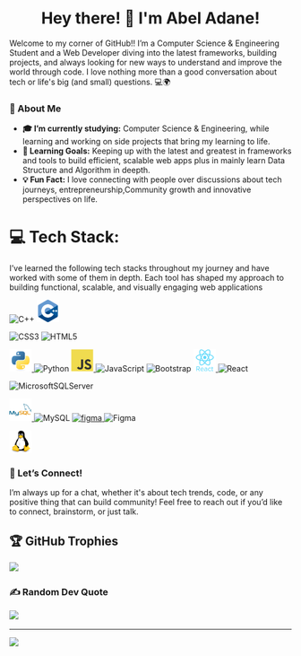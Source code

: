 <h1 align="center">Hey there! 👋 I'm Abel Adane!</h1>
Welcome to my corner of GitHub!! I’m a Computer Science & Engineering Student and a Web Developer diving into the latest frameworks, building projects, and always looking for new ways to understand and improve the world through code. I love nothing more than a good conversation about tech or life's big (and small) questions. 💻🌍


### 🧭 About Me
- **🎓 I’m currently studying:** Computer Science & Engineering, while learning and working on side projects that bring my learning to life.
- **🚀 Learning Goals:** Keeping up with the latest and greatest in frameworks and tools to build efficient, scalable web apps plus in mainly learn Data Structure and Algorithm in deepth.
- **💡 Fun Fact:** I love connecting with people over discussions about tech journeys, entrepreneurship,Community growth and innovative perspectives on life.


# 💻 Tech Stack:
I’ve learned the following tech stacks throughout my journey and have worked with some of them in depth. Each tool has shaped my approach to building functional, scalable, and visually engaging web applications

![C++](https://img.shields.io/badge/c++-%2300599C.svg?style=for-the-badge&logo=c%2B%2B&logoColor=white) <a href="https://www.w3schools.com/cpp/" target="_blank" rel="noreferrer"> <img src="https://raw.githubusercontent.com/devicons/devicon/master/icons/cplusplus/cplusplus-original.svg" alt="cplusplus" width="40" height="40"/> </a>

![CSS3](https://img.shields.io/badge/css3-%231572B6.svg?style=for-the-badge&logo=css3&logoColor=white) 
![HTML5](https://img.shields.io/badge/html5-%23E34F26.svg?style=for-the-badge&logo=html5&logoColor=white) 


<a href="https://www.python.org" target="_blank" rel="noreferrer"> <img src="https://raw.githubusercontent.com/devicons/devicon/master/icons/python/python-original.svg" alt="python" width="40" height="40"/> </a>![Python](https://img.shields.io/badge/python-3670A0?style=for-the-badge&logo=python&logoColor=ffdd54) 
<a href="https://developer.mozilla.org/en-US/docs/Web/JavaScript" target="_blank" rel="noreferrer"> <img src="https://raw.githubusercontent.com/devicons/devicon/master/icons/javascript/javascript-original.svg" alt="javascript" width="40" height="40"/> </a>![JavaScript](https://img.shields.io/badge/javascript-%23323330.svg?style=for-the-badge&logo=javascript&logoColor=%23F7DF1E) 
![Bootstrap](https://img.shields.io/badge/bootstrap-%238511FA.svg?style=for-the-badge&logo=bootstrap&logoColor=white)
<a href="https://reactjs.org/" target="_blank" rel="noreferrer"> <img src="https://raw.githubusercontent.com/devicons/devicon/master/icons/react/react-original-wordmark.svg" alt="react" width="40" height="40"/> </a>![React](https://img.shields.io/badge/react-%2320232a.svg?style=for-the-badge&logo=react&logoColor=%2361DAFB)


![MicrosoftSQLServer](https://img.shields.io/badge/Microsoft%20SQL%20Server-CC2927?style=for-the-badge&logo=microsoft%20sql%20server&logoColor=white)

<a href="https://www.mysql.com/" target="_blank" rel="noreferrer"> <img src="https://raw.githubusercontent.com/devicons/devicon/master/icons/mysql/mysql-original-wordmark.svg" alt="mysql" width="40" height="40"/> </a> ![MySQL](https://img.shields.io/badge/mysql-%2300000f.svg?style=for-the-badge&logo=mysql&logoColor=white) 
<a href="https://www.figma.com/" target="_blank" rel="noreferrer"> <img src="https://www.vectorlogo.zone/logos/figma/figma-icon.svg" alt="figma" width="40" height="40"/> </a>![Figma](https://img.shields.io/badge/figma-%23F24E1E.svg?style=for-the-badge&logo=figma&logoColor=white)

 
 <a href="https://www.linux.org/" target="_blank" rel="noreferrer"> <img src="https://raw.githubusercontent.com/devicons/devicon/master/icons/linux/linux-original.svg" alt="linux" width="40" height="40"/> </a>

### 💬 Let’s Connect!
I’m always up for a chat, whether it's about tech trends, code, or any positive thing that can build community! Feel free to reach out if you’d like to connect, brainstorm, or just talk.


## 🏆 GitHub Trophies
![](https://github-profile-trophy.vercel.app/?username=AbeloByte&theme=radical&no-frame=false&no-bg=false&margin-w=4)

### ✍️ Random Dev Quote
![](https://quotes-github-readme.vercel.app/api?type=horizontal&theme=radical)


---
[![](https://visitcount.itsvg.in/api?id=AbeloByte&icon=0&color=2)](https://visitcount.itsvg.in)

